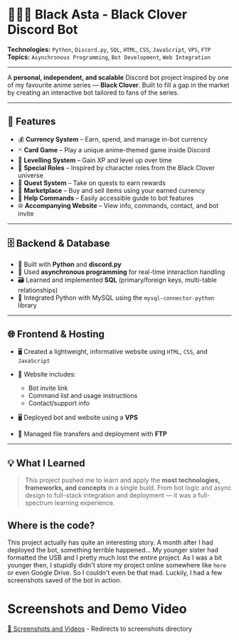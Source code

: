 # 🧝‍♂️🍀 Black Asta - Black Clover Discord Bot

**Technologies:** `Python`, `Discord.py`, `SQL`, `HTML`, `CSS`, `JavaScript`, `VPS`, `FTP`  
**Topics:** `Asynchronous Programming`, `Bot Development`, `Web Integration`

---

A **personal, independent, and scalable** Discord bot project inspired by one of my favourite anime series — **Black Clover**. Built to fill a gap in the market by creating an interactive bot tailored to fans of the series.

---

## 🌟 Features

- 💰 **Currency System** – Earn, spend, and manage in-bot currency  
- 🃏 **Card Game** – Play a unique anime-themed game inside Discord  
- 🧬 **Levelling System** – Gain XP and level up over time  
- 🧙 **Special Roles** – Inspired by character roles from the Black Clover universe  
- 🧭 **Quest System** – Take on quests to earn rewards  
- 🛒 **Marketplace** – Buy and sell items using your earned currency  
- 📜 **Help Commands** – Easily accessible guide to bot features  
- 🌐 **Accompanying Website** – View info, commands, contact, and bot invite

---

## 🗄️ Backend & Database

- 🐍 Built with **Python** and **discord.py**
- 🧵 Used **asynchronous programming** for real-time interaction handling
- 🗃️ Learned and implemented **SQL** (primary/foreign keys, multi-table relationships)
- 🔌 Integrated Python with MySQL using the `mysql-connector-python` library

---

## 🌐 Frontend & Hosting

- 🖥️ Created a lightweight, informative website using `HTML`, `CSS`, and `JavaScript`
- 🔗 Website includes:
  - Bot invite link
  - Command list and usage instructions
  - Contact/support info

- 🖥️ Deployed bot and website using a **VPS**
- 📁 Managed file transfers and deployment with **FTP**

---

## 💡 What I Learned

> This project pushed me to learn and apply the **most technologies, frameworks, and concepts** in a single build. From bot logic and async design to full-stack integration and deployment — it was a full-spectrum learning experience.

## Where is the code?
This project actually has quite an interesting story. A month after I had deployed the bot, something terrible happened... My younger sister had formatted the USB and I pretty much lost the entire project. As I was a bit younger then, I stupidly didn't store my project online somewhere like `here` or even Google Drive. So I couldn't even be that mad. Luckily, I had a few screenshots saved of the bot in action.


# Screenshots and Demo Video

[📂 Screenshots and Videos](./Screenshots) - Redirects to screenshots directory
